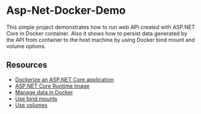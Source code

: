 # Asp-Net-Docker-Demo
This simple project demonstrates how to run web API created with ASP.NET Core in Docker container.
Also it shows how to persist data generated by the API from container to the host machine by using Docker bind mount and volume options.

## Resources
* [Dockerize an ASP.NET Core application](https://docs.docker.com/engine/examples/dotnetcore/)
* [ASP.NET Core Runtime Image](https://hub.docker.com/_/microsoft-dotnet-core-aspnet)
* [Manage data in Docker](https://docs.docker.com/storage)
* [Use bind mounts](https://docs.docker.com/storage/bind-mounts)
* [Use volumes](https://docs.docker.com/storage/volumes)